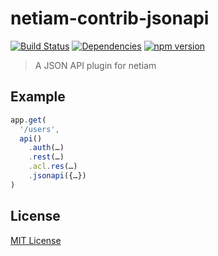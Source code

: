 # netiam-contrib-jsonapi

[![Build Status](https://travis-ci.org/netiam/contrib-jsonapi.svg)](https://travis-ci.org/netiam/contrib-jsonapi)
[![Dependencies](https://david-dm.org/netiam/contrib-jsonapi.svg)](https://david-dm.org/netiam/contrib-jsonapi)
[![npm version](https://badge.fury.io/js/netiam-contrib-jsonapi.svg)](http://badge.fury.io/js/netiam-contrib-jsonapi)

> A JSON API plugin for netiam

## Example

```js
app.get(
  '/users',
  api()
    .auth(…)
    .rest(…)
    .acl.res(…)
    .jsonapi({…})
)
```

## License

[MIT License](http://en.wikipedia.org/wiki/MIT_License)
